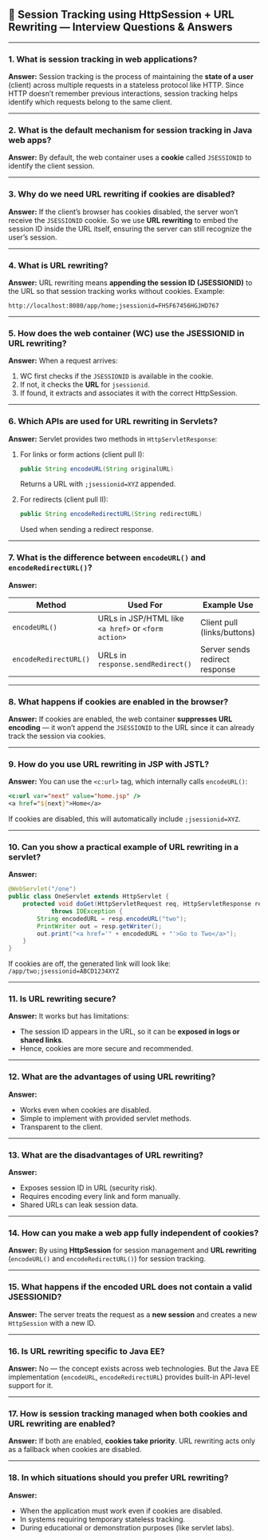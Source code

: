 ## 🧠 **Session Tracking using HttpSession + URL Rewriting — Interview Questions & Answers**

---

### **1. What is session tracking in web applications?**

**Answer:**
Session tracking is the process of maintaining the **state of a user** (client) across multiple requests in a stateless protocol like HTTP.
Since HTTP doesn’t remember previous interactions, session tracking helps identify which requests belong to the same client.

---

### **2. What is the default mechanism for session tracking in Java web apps?**

**Answer:**
By default, the web container uses a **cookie** called `JSESSIONID` to identify the client session.

---

### **3. Why do we need URL rewriting if cookies are disabled?**

**Answer:**
If the client’s browser has cookies disabled, the server won’t receive the `JSESSIONID` cookie.
So we use **URL rewriting** to embed the session ID inside the URL itself, ensuring the server can still recognize the user’s session.

---

### **4. What is URL rewriting?**

**Answer:**
URL rewriting means **appending the session ID (JSESSIONID)** to the URL so that session tracking works without cookies.
Example:

```
http://localhost:8080/app/home;jsessionid=FHSF67456HGJHD767
```

---

### **5. How does the web container (WC) use the JSESSIONID in URL rewriting?**

**Answer:**
When a request arrives:

1. WC first checks if the `JSESSIONID` is available in the cookie.
2. If not, it checks the **URL** for `jsessionid`.
3. If found, it extracts and associates it with the correct HttpSession.

---

### **6. Which APIs are used for URL rewriting in Servlets?**

**Answer:**
Servlet provides two methods in `HttpServletResponse`:

1. For links or form actions (client pull I):

   ```java
   public String encodeURL(String originalURL)
   ```

   Returns a URL with `;jsessionid=XYZ` appended.

2. For redirects (client pull II):

   ```java
   public String encodeRedirectURL(String redirectURL)
   ```

   Used when sending a redirect response.

---

### **7. What is the difference between `encodeURL()` and `encodeRedirectURL()`?**

**Answer:**

| Method                | Used For                                            | Example Use                    |
| --------------------- | --------------------------------------------------- | ------------------------------ |
| `encodeURL()`         | URLs in JSP/HTML like `<a href>` or `<form action>` | Client pull (links/buttons)    |
| `encodeRedirectURL()` | URLs in `response.sendRedirect()`                   | Server sends redirect response |

---

### **8. What happens if cookies are enabled in the browser?**

**Answer:**
If cookies are enabled, the web container **suppresses URL encoding** — it won’t append the `JSESSIONID` to the URL since it can already track the session via cookies.

---

### **9. How do you use URL rewriting in JSP with JSTL?**

**Answer:**
You can use the `<c:url>` tag, which internally calls `encodeURL()`:

```jsp
<c:url var="next" value="home.jsp" />
<a href="${next}">Home</a>
```

If cookies are disabled, this will automatically include `;jsessionid=XYZ`.

---

### **10. Can you show a practical example of URL rewriting in a servlet?**

**Answer:**

```java
@WebServlet("/one")
public class OneServlet extends HttpServlet {
    protected void doGet(HttpServletRequest req, HttpServletResponse resp)
            throws IOException {
        String encodedURL = resp.encodeURL("two");
        PrintWriter out = resp.getWriter();
        out.print("<a href='" + encodedURL + "'>Go to Two</a>");
    }
}
```

If cookies are off, the generated link will look like:
`/app/two;jsessionid=ABCD1234XYZ`

---

### **11. Is URL rewriting secure?**

**Answer:**
It works but has limitations:

* The session ID appears in the URL, so it can be **exposed in logs or shared links**.
* Hence, cookies are more secure and recommended.

---

### **12. What are the advantages of using URL rewriting?**

**Answer:**

* Works even when cookies are disabled.
* Simple to implement with provided servlet methods.
* Transparent to the client.

---

### **13. What are the disadvantages of URL rewriting?**

**Answer:**

* Exposes session ID in URL (security risk).
* Requires encoding every link and form manually.
* Shared URLs can leak session data.

---

### **14. How can you make a web app fully independent of cookies?**

**Answer:**
By using **HttpSession** for session management and **URL rewriting** (`encodeURL()` and `encodeRedirectURL()`) for session tracking.

---

### **15. What happens if the encoded URL does not contain a valid JSESSIONID?**

**Answer:**
The server treats the request as a **new session** and creates a new `HttpSession` with a new ID.

---

### **16. Is URL rewriting specific to Java EE?**

**Answer:**
No — the concept exists across web technologies.
But the Java EE implementation (`encodeURL`, `encodeRedirectURL`) provides built-in API-level support for it.

---

### **17. How is session tracking managed when both cookies and URL rewriting are enabled?**

**Answer:**
If both are enabled, **cookies take priority**.
URL rewriting acts only as a fallback when cookies are disabled.

---

### **18. In which situations should you prefer URL rewriting?**

**Answer:**

* When the application must work even if cookies are disabled.
* In systems requiring temporary stateless tracking.
* During educational or demonstration purposes (like servlet labs).

